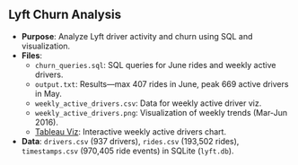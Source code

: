 ## Lyft Churn Analysis
- **Purpose**: Analyze Lyft driver activity and churn using SQL and visualization.
- **Files**:
  - `churn_queries.sql`: SQL queries for June rides and weekly active drivers.
  - `output.txt`: Results—max 407 rides in June, peak 669 active drivers in May.
  - `weekly_active_drivers.csv`: Data for weekly active driver viz.
  - `weekly_active_drivers.png`: Visualization of weekly trends (Mar-Jun 2016).
  - [Tableau Viz](https://public.tableau.com/app/profile/tifani.li/viz/LyftWeeklyActiveDrivers/LyftWeeklyActiveDriversMar-Jun2016): Interactive weekly active drivers chart.
- **Data**: `drivers.csv` (937 drivers), `rides.csv` (193,502 rides), `timestamps.csv` (970,405 ride events) in SQLite (`lyft.db`).
